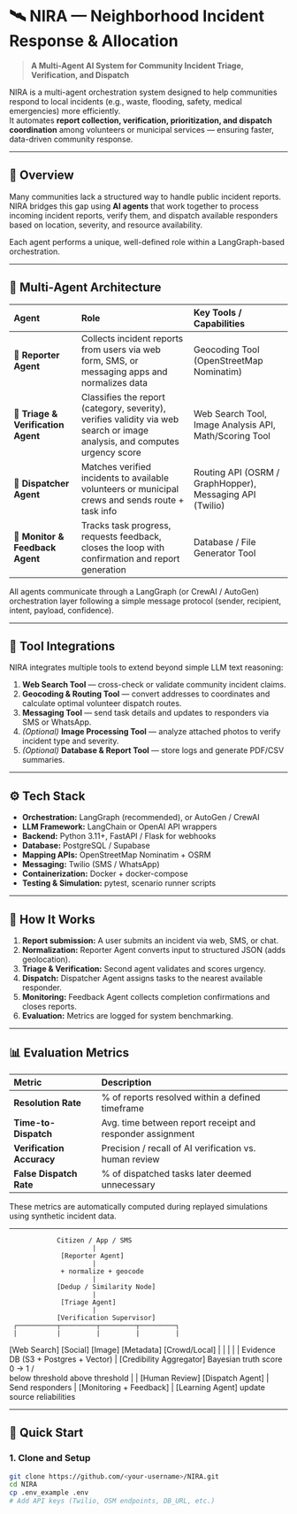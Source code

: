 # 🛰️ NIRA — Neighborhood Incident Response & Allocation

> **A Multi-Agent AI System for Community Incident Triage, Verification, and Dispatch**

NIRA is a multi-agent orchestration system designed to help communities respond to local incidents (e.g., waste, flooding, safety, medical emergencies) more efficiently.  
It automates **report collection, verification, prioritization, and dispatch coordination** among volunteers or municipal services — ensuring faster, data-driven community response.

---

## 🚀 Overview

Many communities lack a structured way to handle public incident reports. NIRA bridges this gap using **AI agents** that work together to process incoming incident reports, verify them, and dispatch available responders based on location, severity, and resource availability.

Each agent performs a unique, well-defined role within a LangGraph-based orchestration.

---

## 🤖 Multi-Agent Architecture

| Agent | Role | Key Tools / Capabilities |
|:------|:-----|:--------------------------|
| 📨 **Reporter Agent** | Collects incident reports from users via web form, SMS, or messaging apps and normalizes data | Geocoding Tool (OpenStreetMap Nominatim) |
| 🧠 **Triage & Verification Agent** | Classifies the report (category, severity), verifies validity via web search or image analysis, and computes urgency score | Web Search Tool, Image Analysis API, Math/Scoring Tool |
| 🚚 **Dispatcher Agent** | Matches verified incidents to available volunteers or municipal crews and sends route + task info | Routing API (OSRM / GraphHopper), Messaging API (Twilio) |
| 🔄 **Monitor & Feedback Agent** | Tracks task progress, requests feedback, closes the loop with confirmation and report generation | Database / File Generator Tool |

All agents communicate through a LangGraph (or CrewAI / AutoGen) orchestration layer following a simple message protocol (sender, recipient, intent, payload, confidence).

---

## 🧩 Tool Integrations

NIRA integrates multiple tools to extend beyond simple LLM text reasoning:

1. **Web Search Tool** — cross-check or validate community incident claims.  
2. **Geocoding & Routing Tool** — convert addresses to coordinates and calculate optimal volunteer dispatch routes.  
3. **Messaging Tool** — send task details and updates to responders via SMS or WhatsApp.  
4. *(Optional)* **Image Processing Tool** — analyze attached photos to verify incident type and severity.  
5. *(Optional)* **Database & Report Tool** — store logs and generate PDF/CSV summaries.

---

## ⚙️ Tech Stack

- **Orchestration:** LangGraph (recommended), or AutoGen / CrewAI  
- **LLM Framework:** LangChain or OpenAI API wrappers  
- **Backend:** Python 3.11+, FastAPI / Flask for webhooks  
- **Database:** PostgreSQL / Supabase  
- **Mapping APIs:** OpenStreetMap Nominatim + OSRM  
- **Messaging:** Twilio (SMS / WhatsApp)  
- **Containerization:** Docker + docker-compose  
- **Testing & Simulation:** pytest, scenario runner scripts  

---

## 🧠 How It Works

1. **Report submission:** A user submits an incident via web, SMS, or chat.  
2. **Normalization:** Reporter Agent converts input to structured JSON (adds geolocation).  
3. **Triage & Verification:** Second agent validates and scores urgency.  
4. **Dispatch:** Dispatcher Agent assigns tasks to the nearest available responder.  
5. **Monitoring:** Feedback Agent collects completion confirmations and closes reports.  
6. **Evaluation:** Metrics are logged for system benchmarking.

---

## 📊 Evaluation Metrics

| Metric | Description |
|:-------|:-------------|
| **Resolution Rate** | % of reports resolved within a defined timeframe |
| **Time-to-Dispatch** | Avg. time between report receipt and responder assignment |
| **Verification Accuracy** | Precision / recall of AI verification vs. human review |
| **False Dispatch Rate** | % of dispatched tasks later deemed unnecessary |

These metrics are automatically computed during replayed simulations using synthetic incident data.

---
                Citizen / App / SMS
                         |
                 [Reporter Agent]
                         |
                 + normalize + geocode
                         |
                [Dedup / Similarity Node]
                         |
                 [Triage Agent]
                         |
                [Verification Supervisor]
     ┌──────────┬─────────┬─────────┬─────────┐
     |          |         |         |         |
[Web Search] [Social] [Image] [Metadata] [Crowd/Local]
     |          |         |         |         |
        Evidence DB (S3 + Postgres + Vector)
                         |
                [Credibility Aggregator]
          Bayesian truth score 0 → 1
               /              \
     below threshold      above threshold
         |                     |
 [Human Review]         [Dispatch Agent]
                              |
                        Send responders
                              |
                      [Monitoring + Feedback]
                              |
                         [Learning Agent]
                 update source reliabilities

---
## 🧪 Quick Start

### 1. Clone and Setup
```bash
git clone https://github.com/<your-username>/NIRA.git
cd NIRA
cp .env_example .env
# Add API keys (Twilio, OSM endpoints, DB_URL, etc.)

